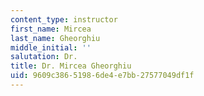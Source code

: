 ```yaml
---
content_type: instructor
first_name: Mircea
last_name: Gheorghiu
middle_initial: ''
salutation: Dr.
title: Dr. Mircea Gheorghiu
uid: 9609c386-5198-6de4-e7bb-27577049df1f
---
```


